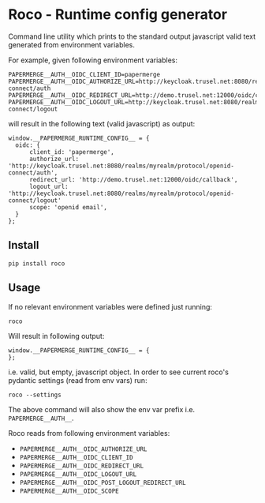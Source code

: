 # Roco - Runtime config generator

Command line utility which prints to the standard output javascript valid 
text generated from environment variables.

For example, given following environment variables:

    PAPERMERGE__AUTH__OIDC_CLIENT_ID=papermerge
    PAPERMERGE__AUTH__OIDC_AUTHORIZE_URL=http://keycloak.trusel.net:8080/realms/myrealm/protocol/openid-connect/auth
    PAPERMERGE__AUTH__OIDC_REDIRECT_URL=http://demo.trusel.net:12000/oidc/callback
    PAPERMERGE__AUTH__OIDC_LOGOUT_URL=http://keycloak.trusel.net:8080/realms/myrealm/protocol/openid-connect/logout

will result in the following text (valid javascript) as output:

    window.__PAPERMERGE_RUNTIME_CONFIG__ = {
      oidc: {
          client_id: 'papermerge',
          authorize_url: 'http://keycloak.trusel.net:8080/realms/myrealm/protocol/openid-connect/auth',
          redirect_url: 'http://demo.trusel.net:12000/oidc/callback',
          logout_url: 'http://keycloak.trusel.net:8080/realms/myrealm/protocol/openid-connect/logout'
          scope: 'openid email',
      }
    };

## Install

    pip install roco

## Usage

If no relevant environment variables were defined just running:

    roco

Will result in following output:

    window.__PAPERMERGE_RUNTIME_CONFIG__ = {
    };

i.e. valid, but empty, javascript object.
In order to see current roco's pydantic settings (read from env vars)
run:
    
    roco --settings

The above command will also show the env var prefix i.e. `PAPERMERGE__AUTH__`.

Roco reads from following environment variables:

* `PAPERMERGE__AUTH__OIDC_AUTHORIZE_URL`
* `PAPERMERGE__AUTH__OIDC_CLIENT_ID`
* `PAPERMERGE__AUTH__OIDC_REDIRECT_URL`
* `PAPERMERGE__AUTH__OIDC_LOGOUT_URL`
* `PAPERMERGE__AUTH__OIDC_POST_LOGOUT_REDIRECT_URL`
* `PAPERMERGE__AUTH__OIDC_SCOPE`
